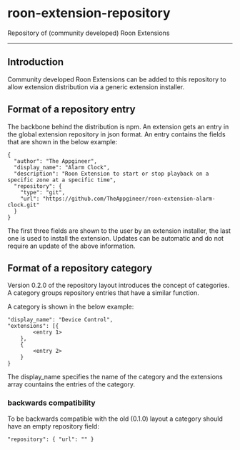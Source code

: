 # roon-extension-repository

Repository of (community developed) Roon Extensions

------------

## Introduction

Community developed Roon Extensions can be added to this repository to allow extension distribution via a generic extension installer.

## Format of a repository entry

The backbone behind the distribution is npm. An extension gets an entry in the global extension repository in json format. An entry contains the fields that are shown in the below example:

    {
      "author": "The Appgineer",
      "display_name": "Alarm Clock",
      "description": "Roon Extension to start or stop playback on a specific zone at a specific time",
      "repository": {
        "type": "git",
        "url": "https://github.com/TheAppgineer/roon-extension-alarm-clock.git"
      }
    }

The first three fields are shown to the user by an extension installer, the last one is used to install the extension. Updates can be automatic and do not require an update of the above information.

## Format of a repository category

Version 0.2.0 of the repository layout introduces the concept of categories. A category groups repository entries that have a similar function.

A category is shown in the below example:

    "display_name": "Device Control",
    "extensions": [{
            <entry 1>
        },
        {
            <entry 2>
        }
    }

The display_name specifies the name of the category and the extensions array countains the entries of the category.

### backwards compatibility
To be backwards compatible with the old (0.1.0) layout a category should have an empty repository field:

    "repository": { "url": "" }
